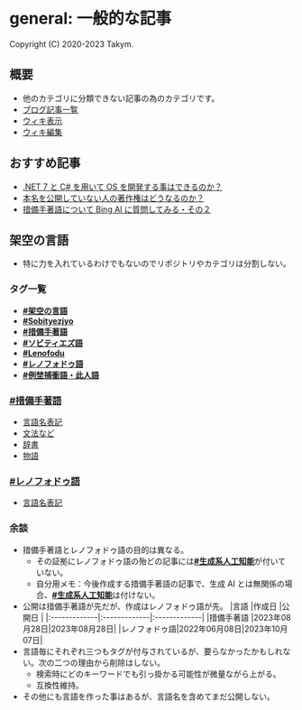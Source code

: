 # general: 一般的な記事
Copyright (C) 2020-2023 Takym.

## 概要
* 他のカテゴリに分類できない記事の為のカテゴリです。
* [ブログ記事一覧](./posts.md)
* [ウィキ表示](https://takym.github.io/wiki/general)
* [ウィキ編集](https://github.com/Takym/takym.github.io/wiki)

## おすすめ記事
* [.NET 7 と C# を用いて OS を開発する事はできるのか？](./2022/12/25/osdotnet.html)
* [本名を公開していない人の著作権はどうなるのか？](./2023/05/02/copyright.html)
* [措備手著語について Bing AI に質問してみる・その２](./2023/10/05/sobityezjyo_bing_ai.html)

## 架空の言語
* 特に力を入れているわけでもないのでリポジトリやカテゴリは分割しない。

### タグ一覧
* [**#架空の言語**](../tags.html#架空の言語)
* [**#Sobityezjyo**](../tags.html#Sobityezjyo)
* [**#措備手著語**](../tags.html#措備手著語)
* [**#ソビティエズ語**](../tags.html#ソビティエズ語)
* [**#Lenofodu**](../tags.html#Lenofodu)
* [**#レノフォドゥ語**](../tags.html#レノフォドゥ語)
* [**#例埜捕衝語・此人語**](../tags.html#例埜捕衝語・此人語)

### [**#措備手著語**](../tags.html#措備手著語)
* [言語名表記](./2023/10/05/sobityezjyo_spells.html)
* [文法など](./2023/08/28/sobityezjyo.html)
* [辞書](./2023/08/28/sobityezjyo_dict.html)
* [物語](./2023/08/29/sobityezjyo_story.html)

### [**#レノフォドゥ語**](../tags.html#レノフォドゥ語)
* [言語名表記](./2023/10/05/lenofodu_spells.html)

### 余談
* 措備手著語とレノフォドゥ語の目的は異なる。
	* その証拠にレノフォドゥ語の殆どの記事には[**#生成系人工知能**](../tags.html#生成系人工知能)が付いていない。
	* 自分用メモ：今後作成する措備手著語の記事で、生成 AI とは無関係の場合、[**#生成系人工知能**](../tags.html#生成系人工知能)は付けない。
* 公開は措備手著語が先だが、作成はレノフォドゥ語が先。
	|言語          |作成日        |公開日        |
	|:-------------|:-------------|:-------------|
	|措備手著語    |2023年08月28日|2023年08月28日|
	|レノフォドゥ語|2022年06月08日|2023年10月07日|
* 言語毎にそれぞれ三つもタグが付与されているが、要らなかったかもしれない。次の二つの理由から削除はしない。
	* 検索時にどのキーワードでも引っ掛かる可能性が微量ながら上がる。
	* 互換性維持。
* その他にも言語を作った事はあるが、言語名を含めてまだ公開しない。

